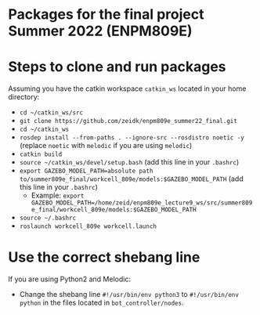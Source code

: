 # Packages for the final project Summer 2022 (ENPM809E)

# Steps to clone and run packages

Assuming you have the catkin workspace `catkin_ws` located in your home directory:
- `cd ~/catkin_ws/src`
- `git clone https://github.com/zeidk/enpm809e_summer22_final.git`
- `cd ~/catkin_ws`
- `rosdep install --from-paths . --ignore-src --rosdistro noetic -y` (replace `noetic` with `melodic` if you are using `melodic`)
- `catkin build`
- `source ~/catkin_ws/devel/setup.bash` (add this line in your `.bashrc`)
- `export GAZEBO_MODEL_PATH=absolute path to/summer809e_final/workcell_809e/models:$GAZEBO_MODEL_PATH` (add this line in your `.bashrc`)
  - Example: `export GAZEBO_MODEL_PATH=/home/zeid/enpm809e_lecture9_ws/src/summer809e_final/workcell_809e/models:$GAZEBO_MODEL_PATH`
- `source ~/.bashrc`
- `roslaunch workcell_809e workcell.launch`

# Use the correct shebang line

If you are using Python2 and Melodic:
- Change the shebang line `#!/usr/bin/env python3` to `#!/usr/bin/env python` in the files located in `bot_controller/nodes`.
